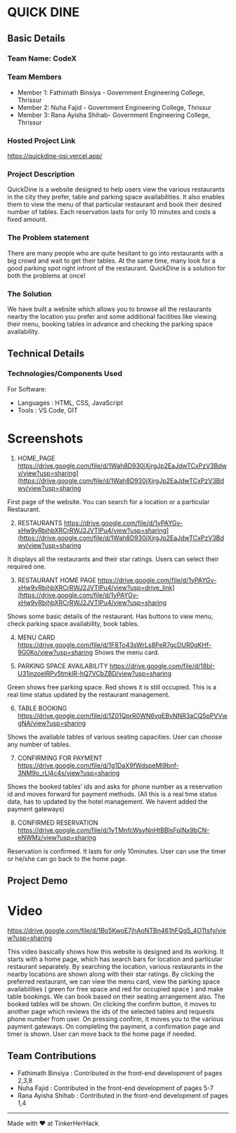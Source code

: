 

# QUICK DINE


## Basic Details
### Team Name: CodeX


### Team Members
- Member 1: Fathimath Binsiya - Government Engineering College, Thrissur
- Member 2: Nuha Fajid - Government Engineering College, Thrissur
- Member 3: Rana Ayisha Shihab- Government Engineering College, Thrissur

### Hosted Project Link
https://quickdine-psi.vercel.app/

### Project Description
QuickDine is a website designed to help users view the various restaurants in the city they prefer, table and parking space availabilities. It also enables them to view the menu of that particular restaurant and book their desired number of tables. Each reservation lasts for only 10 minutes and costs a fixed amount.

### The Problem statement
There are many people who are quite hesitant to go into restaurants with a big crowd and wait to get their tables. At the same time, many look for a good parking spot right infront of the restaurant. QuickDine is a solution for both the problems at once!

### The Solution
We have built a website which allows you to browse all the restaurants nearby the location you prefer and some additional facilities like viewing their menu, booking tables in advance and checking the parking space availability.

## Technical Details
### Technologies/Components Used
For Software:
- Languages : HTML, CSS, JavaScript
- Tools : VS Code, GIT

# Screenshots 
1. HOME_PAGE
https://drive.google.com/file/d/1Wah8D930jXjrgJp2EaJdwTCxPzV3Bdwy/view?usp=sharing](https://drive.google.com/file/d/1Wah8D930jXjrgJp2EaJdwTCxPzV3Bdwy/view?usp=sharing

First page of the website. You can search for a location or a particular Restaurant.

2. RESTAURANTS
https://drive.google.com/file/d/1yPAYGv-xHw9yRbjhbXRCrRWJ2JVTIPu4/view?usp=sharing](https://drive.google.com/file/d/1Wah8D930jXjrgJp2EaJdwTCxPzV3Bdwy/view?usp=sharing

It displays all the restaurants and their star ratings. Users can select their required one.

3. RESTAURANT HOME PAGE
https://drive.google.com/file/d/1yPAYGv-xHw9yRbjhbXRCrRWJ2JVTIPu4/view?usp=drive_link](https://drive.google.com/file/d/1yPAYGv-xHw9yRbjhbXRCrRWJ2JVTIPu4/view?usp=sharing

Shows some basic details of the restaurant. Has buttons to view menu, check parking space availability, book tables.

4. MENU CARD
https://drive.google.com/file/d/1F8To43sWrLs8PeR7gcDUR0gKHf-9G0Ko/view?usp=sharing
Shows the menu card.

5. PARKING SPACE AVAILABILITY
https://drive.google.com/file/d/18bI-U31jnzoeIRPv5tmklR-hQ7VCbZBD/view?usp=sharing

Green shows free parking space. Red shows it is still occupied. This is a real time status updated by the restaurant management.

6. TABLE BOOKING
https://drive.google.com/file/d/1Z01QprR0WN6vqEBvNNR3aCQ5pPVVwgNA/view?usp=sharing

Shows the available tables of various seating capacities. User can choose any number of tables.

7. CONFIRMING FOR PAYMENT
https://drive.google.com/file/d/1g1DaX9fWdspeMI9bnf-3NM9o_rLl4c4s/view?usp=sharing

Shows the booked tables' ids and asks for phone number as a reservation id and moves forward for payment methods. (All this is a real time status data, has to updated by the hotel management. We havent added the payment gateways)

8. CONFIRMED RESERVATION
https://drive.google.com/file/d/1yTMnfcWsyNnHtBBlsFpINx9bCN-eNWMz/view?usp=sharing

Reservation is confirmed. It lasts for only 10minutes. User can use the timer or he/she can go back to the home page.

## Project Demo
# Video
https://drive.google.com/file/d/1Bo5KwoE7jhAoNTBn461hFQg5_4OTtsfy/view?usp=sharing

This video basically shows how this website is designed and its working. It starts with a home page, which has search bars for location and particular restaurant separately. By searching the location, various restaurants in the nearby locations are shown along with their star ratings. By clicking the preferred restaurant, we can view the menu card, view the parking space availabilities ( green for free space and red for occupied space ) and make table bookings. We can book based on their seating arrangement also. The booked tables will be shown. On clicking the confirm button, it moves to another page which reviews the ids of the selected tables and requests phone number from user. On pressing confirm, it moves you to the various payment gateways. On completing the payment, a confirmation page and timer is shown. User can move back to the home page if needed.

## Team Contributions
- Fathimath Binsiya : Contributed in the front-end development of pages 2,3,8
- Nuha Fajid : Contributed in the front-end development of pages 5-7
- Rana Ayisha Shihab : Contributed in the front-end development of pages 1,4

---
Made with ❤️ at TinkerHerHack





